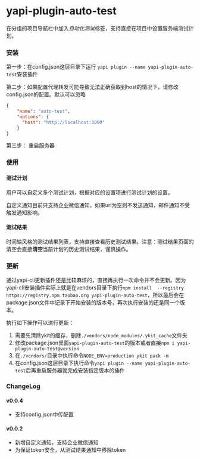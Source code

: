 yapi-plugin-auto-test
===

在分组的项目导航栏中加入*自动化测试*标签，支持直接在项目中设置服务端测试计划。

### 安装

第一步：在config.json这层目录下运行 ```yapi plugin --name yapi-plugin-auto-test```安装插件

第二步：如果配置代理转发可能导致无法正确获取到host的情况下，请修改config.json的配置。默认可以忽略
```json
{
    "name": "auto-test",
    "options": {
      "host": "http://localhost:3000"
    }
}
```

第三步： 重启服务器


### 使用

#### 测试计划
用户可以自定义多个测试计划，根据对应的设置项进行测试计划的设置。

自定义通知目前只支持企业微信通知，如果url为空则不发送通知，邮件通知不受触发通知影响。

#### 测试结果
时间轴风格的测试结果列表，支持直接查看历史测试结果。注意：测试结果页面的清空会直接**清空**当前计划的历史测试结果，谨慎操作。


### 更新
通过yapi-cli更新插件还是比较麻烦的，直接再执行一次命令并不会更新。因为yapi-cli安装插件实际上就是在vendors目录下执行`npm install  --registry https://registry.npm.taobao.org yapi-plugin-auto-test`，所以最后会在package.json文件中记录下开始安装的版本号，再次执行安装的还是同一个版本。

执行如下操作可以进行更新：
1. 需要先清除ykit的缓存，删除`./vendors/node_modules/.ykit_cache`文件夹
2. 修改package.json里面`yapi-plugin-auto-test`的版本或者直接`npm i yapi-plugin-auto-test@version`
3. 在`./vendors/`目录中执行命令`NODE_ENV=production ykit pack -m`
4. 在config.json这层目录下执行命令`yapi plugin --name yapi-plugin-auto-test`后再重启服务器就完成安装指定版本的插件



### ChangeLog

#### v0.0.4

* 支持config.json中传配置

#### v0.0.2

* 新增自定义通知，支持企业微信通知
* 为保证token安全，从测试结果通知中移除token